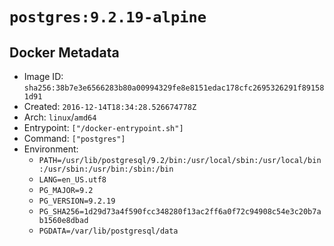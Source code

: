 # `postgres:9.2.19-alpine`

## Docker Metadata

- Image ID: `sha256:38b7e3e6566283b80a00994329fe8e8151edac178cfc2695326291f891581d91`
- Created: `2016-12-14T18:34:28.526674778Z`
- Arch: `linux`/`amd64`
- Entrypoint: `["/docker-entrypoint.sh"]`
- Command: `["postgres"]`
- Environment:
  - `PATH=/usr/lib/postgresql/9.2/bin:/usr/local/sbin:/usr/local/bin:/usr/sbin:/usr/bin:/sbin:/bin`
  - `LANG=en_US.utf8`
  - `PG_MAJOR=9.2`
  - `PG_VERSION=9.2.19`
  - `PG_SHA256=1d29d73a4f590fcc348280f13ac2ff6a0f72c94908c54e3c20b7ab1560e8dbad`
  - `PGDATA=/var/lib/postgresql/data`
